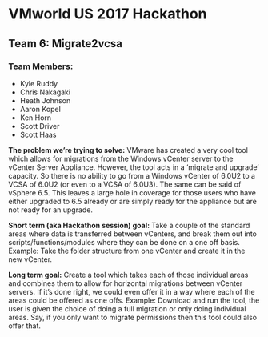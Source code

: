 # VMworld US 2017 Hackathon 

## Team 6: Migrate2vcsa

### Team Members: 
- Kyle Ruddy
- Chris Nakagaki
- Heath Johnson
- Aaron Kopel
- Ken Horn
- Scott Driver
- Scott Haas

**The problem we’re trying to solve:**
VMware has created a very cool tool which allows for migrations from the Windows vCenter server to the vCenter Server Appliance. However, the tool acts in a ‘migrate and upgrade’ capacity. So there is no ability to go from a Windows vCenter of 6.0U2 to a VCSA of 6.0U2 (or even to a VCSA of 6.0U3). The same can be said of vSphere 6.5. This leaves a large hole in coverage for those users who have either upgraded to 6.5 already or are simply ready for the appliance but are not ready for an upgrade.

**Short term (aka Hackathon session) goal:** Take a couple of the standard areas where data is transferred between vCenters, and break them out into scripts/functions/modules where they can be done on a one off basis. 
Example: Take the folder structure from one vCenter and create it in the new vCenter.

**Long term goal:** Create a tool which takes each of those individual areas and combines them to allow for horizontal migrations between vCenter servers. If it’s done right, we could even offer it in a way where each of the areas could be offered as one offs. 
Example: Download and run the tool, the user is given the choice of doing a full migration or only doing individual areas. Say, if you only want to migrate permissions then this tool could also offer that.

